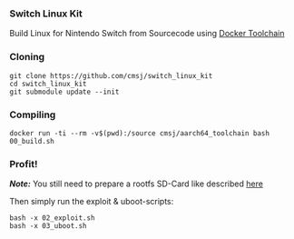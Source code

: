 ### Switch Linux Kit
Build Linux for Nintendo Switch from Sourcecode using [Docker Toolchain](https://hub.docker.com/r/nold360/switch_linux_toolchain/)

### Cloning
```
git clone https://github.com/cmsj/switch_linux_kit
cd switch_linux_kit
git submodule update --init
```

### Compiling
```
docker run -ti --rm -v$(pwd):/source cmsj/aarch64_toolchain bash 00_build.sh
```

### Profit!
***Note:*** You still need to prepare a rootfs SD-Card like described [here](https://github.com/fail0verflow/shofel2)

Then simply run the exploit & uboot-scripts:
```
bash -x 02_exploit.sh
bash -x 03_uboot.sh

```
